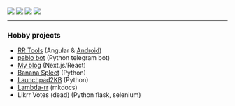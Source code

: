 <!-- Top Languages -->
<!-- Dark mode -->
<picture>
    <source media="(prefers-color-scheme: dark)" srcset="https://github-readme-stats.vercel.app/api/top-langs/?username=pbl0&hide=hack,tsql,php,swift,ruby&layout=compact&langs_count=8&theme=github_dark#gh-dark-mode-only">
    <img align="center" src="https://github-readme-stats.vercel.app/api/top-langs/?username=pbl0&hide=hack,tsql,php,swift,ruby&layout=compact&langs_count=8&theme=github_dark#gh-dark-mode-only" />
</picture>
<!-- Light mode -->
<picture>
    <source media="(prefers-color-scheme: light)" srcset="https://github-readme-stats.vercel.app/api/top-langs/?username=pbl0&hide=hack,tsql,php,swift,ruby&layout=compact&langs_count=8&theme=default#gh-light-mode-only">
    <img align="center" src="https://github-readme-stats.vercel.app/api/top-langs/?username=pbl0&hide=hack,tsql,php,swift,ruby&layout=compact&langs_count=8&theme=default#gh-light-mode-only" />
</picture>
<!-- Stats -->
<!-- Dark mode -->
<picture>
    <source media="(prefers-color-scheme: dark)" srcset="https://github-readme-stats.vercel.app/api?username=pbl0&theme=github_dark&show_icons=true&count_private=true#gh-dark-mode-only">
    <img align="center" src="https://github-readme-stats.vercel.app/api?username=pbl0&theme=github_dark&show_icons=true&count_private=true#gh-dark-mode-only" />
</picture>
<!-- Light mode -->
<picture>
    <source media="(prefers-color-scheme: light)" srcset="https://github-readme-stats.vercel.app/api?username=pbl0&theme=github_dark&show_icons=true&count_private=true#gh-light-mode-only">
    <img align="center" src="https://github-readme-stats.vercel.app/api?username=pbl0&theme=github_dark&show_icons=true&count_private=true#gh-light-mode-only" />
</picture>

* * *

### Hobby projects
- [RR Tools](https://rr-tools.eu) (Angular & [Android](https://play.google.com/store/apps/details?id=eu.rrtools.app))
- [pablo bot](https://t.me/rrpablobot) (Python telegram bot)
- [My blog](https://www.pablob.eu/) (Next.js/React)
- [Banana Spleet](https://github.com/pbl0/banana_spleet) (Python)
- [Launchpad2KB](https://github.com/pbl0/Laundpad2KB) (Python)
- [Lambda-rr](https://pbl0.github.io/lambda-rr/) (mkdocs)
- Likrr Votes (dead) (Python flask, selenium) 
